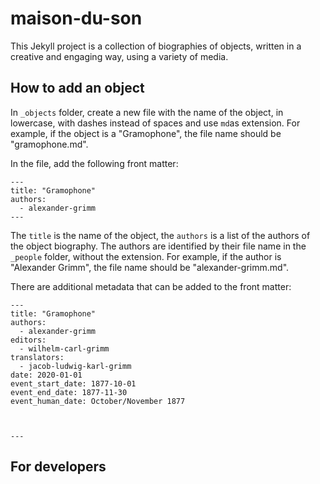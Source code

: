 # maison-du-son

This Jekyll project is a collection of biographies of objects, written in a creative and engaging way, using a variety of media.

## How to add an object

In `_objects` folder, create a new file with the name of the object, in lowercase, with dashes instead of spaces and use `md`as extension. For example, if the object is a "Gramophone", the file name should be "gramophone.md".

In the file, add the following front matter:

```
---
title: "Gramophone"
authors:
  - alexander-grimm
---
```

The `title` is the name of the object, the `authors` is a list of the authors of the object biography. The authors are identified by their file name in the `_people` folder, without the extension. For example, if the author is "Alexander Grimm", the file name should be "alexander-grimm.md".

There are additional metadata that can be added to the front matter:

```
---
title: "Gramophone"
authors:
  - alexander-grimm
editors:
  - wilhelm-carl-grimm
translators:
  - jacob-ludwig-karl-grimm
date: 2020-01-01
event_start_date: 1877-10-01
event_end_date: 1877-11-30
event_human_date: October/November 1877



---
```

## For developers

```

```
